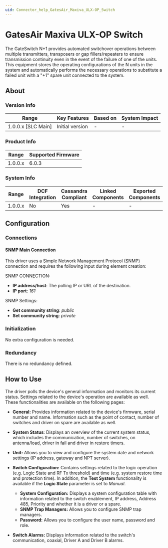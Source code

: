 ```yaml
---
uid: Connector_help_GatesAir_Maxiva_ULX-OP_Switch
---
```


# GatesAir Maxiva ULX-OP Switch

The GateSwitch N+1 provides automated switchover operations between multiple transmitters, transposers or gap fillers/repeaters to ensure transmission continuity even in the event of the failure of one of the units. This equipment stores the operating configurations of the N units in the system and automatically performs the necessary operations to substitute a failed unit with a "+1" spare unit connected to the system.

## About

### Version Info

| **Range**            | **Key Features** | **Based on** | **System Impact** |
|----------------------|------------------|--------------|-------------------|
| 1.0.0.x \[SLC Main\] | Initial version  | \-           | \-                |

### Product Info

| **Range** | **Supported Firmware** |
|-----------|------------------------|
| 1.0.0.x   | 6.0.3                  |

### System Info

| **Range** | **DCF Integration** | **Cassandra Compliant** | **Linked Components** | **Exported Components** |
|-----------|---------------------|-------------------------|-----------------------|-------------------------|
| 1.0.0.x   | No                  | Yes                     | \-                    | \-                      |

## Configuration

### Connections

#### SNMP Main Connection

This driver uses a Simple Network Management Protocol (SNMP) connection and requires the following input during element creation:

SNMP CONNECTION:

- **IP address/host**: The polling IP or URL of the destination.
- **IP port**: *161*

SNMP Settings:

- **Get community string**: *public*
- **Set community string**: *private*

### Initialization

No extra configuration is needed.

### Redundancy

There is no redundancy defined.

## How to Use

The driver polls the device's general information and monitors its current status. Settings related to the device's operation are available as well. These functionalities are available on the following pages:

- **General:** Provides information related to the device's firmware, serial number and name. Information such as the point of contact, number of switches and driver on spare are available as well.

- **System Status**: Displays an overview of the current system status, which includes the communication, number of switches, on antenna/load, driver in fail and driver in restore timers.

- **Unit:** Allows you to view and configure the system date and network settings (IP address, gateway and NPT server).

- **Switch Configuration:** Contains settings related to the logic operation (e.g. Logic State and RF Tx threshold) and time (e.g. system restore time and protection time). In addition, the **Test System** functionality is available if the **Logic State** parameter is set to *Manual*.
  - **System Configuration:** Displays a system configuration table with information related to the switch enablement, IP address, Address 485, Priority and whether it is a driver or a spare.
  - **SNMP Trap Managers:** Allows you to configure SNMP trap managers.
  - **Password:** Allows you to configure the user name, password and role.

- **Switch Alarms:** Displays information related to the switch's communication, coaxial, Driver A and Driver B alarms.
